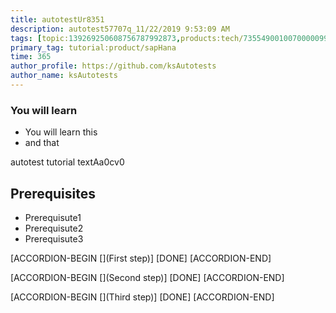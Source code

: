 ```yaml
---
title: autotestUr8351
description: autotest57707q_11/22/2019 9:53:09 AM
tags: [topic:139269250608756787992873,products:tech/73554900100700000996,tutorial:experience/advanced]
primary_tag: tutorial:product/sapHana
time: 365
author_profile: https://github.com/ksAutotests
author_name: ksAutotests
---
```

### You will learn
- You will learn this
- and that

autotest tutorial textAa0cv0

## Prerequisites
- Prerequisute1
- Prerequisute2
- Prerequisute3

[ACCORDION-BEGIN [](First step)]
[DONE]
[ACCORDION-END]

[ACCORDION-BEGIN [](Second step)]
[DONE]
[ACCORDION-END]

[ACCORDION-BEGIN [](Third step)]
[DONE]
[ACCORDION-END]

